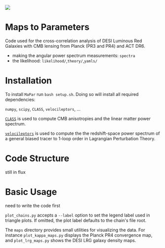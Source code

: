 [![](https://img.shields.io/badge/arXiv-2106.09713%20-red.svg)](https://arxiv.org/abs/24MM.XXXXX)

# Maps to Parameters

Code used for the cross-correlation analysis of DESI Luminous Red Galaxies with CMB lensing from Planck (PR3 and PR4) and ACT DR6.
- making the angular power spectrum measurements: `spectra`
- the likelihood: `likelihood/`,`theory/`,`yamls/`

# Installation

To install `MaPar` run `bash setup.sh`. Doing so will install all required dependencies:

`numpy`, `scipy`, `CLASS`, `velocileptors`, ...

[`CLASS`](https://github.com/lesgourg/class_public) is used to compute CMB anisotropies and the linear matter power spectrum. 

[`velocileptors`](https://github.com/sfschen/velocileptors) is used to compute the the redshift-space power spectrum of a general biased tracer to 1-loop order in Lagrangian Perturbation Theory. 


# Code Structure

still in flux

# Basic Usage

need to write the code first

`plot_chains.py` accepts a `--label` option to set the legend label used in
triangle plots. If omitted, the plot label defaults to the chain's file root.

The `maps` directory provides small utilities for visualizing the data. For
instance `plot_kappa_maps.py` displays the Planck PR4 convergence map, and
`plot_lrg_maps.py` shows the DESI LRG galaxy density maps.
